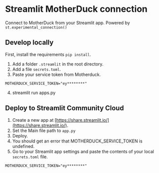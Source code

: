# Streamlit MotherDuck connection

Connect to MotherDuck from your Streamlit app. Powered by `st.experimental_connection()`

## Develop locally

First, install the requirements `pip install`. 

1. Add a folder `.streamlit` in the root directory.
2. Add a file `secrets.toml`.
3. Paste your service token from Motherduck.

```
MOTHERDUCK_SERVICE_TOKEN="ey********"
```

4. streamlit run apps.py

## Deploy to Streamlit Community Cloud

1. Create a new app at [https://share.streamlit.io/](https://share.streamlit.io/).
2. Set the Main file path to `app.py`
3. Deploy.
4. You should get an error that MOTHERDUCK_SERVICE_TOKEN is undefined.
5. Go to your Streamlit app settings and paste the contents of your local `secrets.toml` file. 

```
MOTHERDUCK_SERVICE_TOKEN="ey********"
```